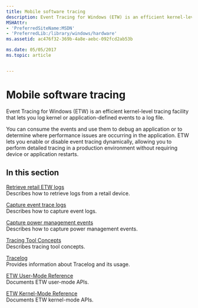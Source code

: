 ```yaml
---
title: Mobile software tracing
description: Event Tracing for Windows (ETW) is an efficient kernel-level tracing facility that lets you log kernel or application-defined events to a log file.
MSHAttr:
- 'PreferredSiteName:MSDN'
- 'PreferredLib:/library/windows/hardware'
ms.assetid: ac476f32-369b-4a8e-aebc-092fcd2ab53b

ms.date: 05/05/2017
ms.topic: article


---
```


# Mobile software tracing


Event Tracing for Windows (ETW) is an efficient kernel-level tracing facility that lets you log kernel or application-defined events to a log file.

You can consume the events and use them to debug an application or to determine where performance issues are occurring in the application. ETW lets you enable or disable event tracing dynamically, allowing you to perform detailed tracing in a production environment without requiring device or application restarts.

## In this section


<a href="" id="retrieve-retail-etw-logs"></a>[Retrieve retail ETW logs](retrieve-retail-etw-logs.md)  
Describes how to retrieve logs from a retail device.

<a href="" id="capture-event-trace-logs"></a>[Capture event trace logs](capture-event-trace-logs-on-windows-phone.md)  
Describes how to capture event logs.

<a href="" id="capture-power-management-events"></a>[Capture power management events](capture-power-management-events-on-windows-phone.md)  
Describes how to capture power management events.

<a href="" id="tracing-tool-concepts"></a>[Tracing Tool Concepts](http://msdn.microsoft.com/library/windows/hardware/ff553975.aspx)  
Describes tracing tool concepts.

<a href="" id="tracelog"></a>[Tracelog](http://msdn.microsoft.com/library/windows/hardware/ff552994.aspx)  
Provides information about Tracelog and its usage.

<a href="" id="etw-user-mode-reference"></a>[ETW User-Mode Reference](http://msdn.microsoft.com/library/windows/desktop/aa363802.aspx)  
Documents ETW user-mode APIs.

<a href="" id="etw-kernel-mode-reference"></a>[ETW Kernel-Mode Reference](http://msdn.microsoft.com/library/windows/hardware/ff545650.aspx)  
Documents ETW kernel-mode APIs.

 

 






